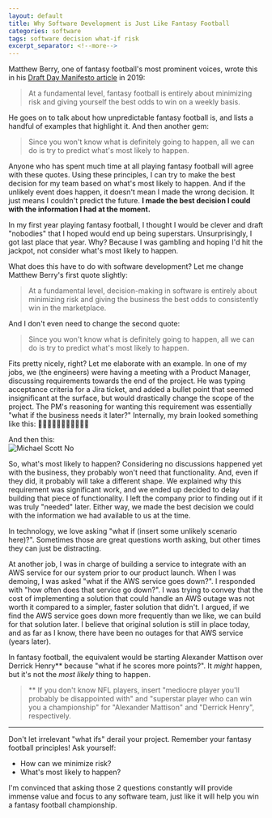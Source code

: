 ```yaml
---
layout: default
title: Why Software Development is Just Like Fantasy Football
categories: software
tags: software decision what-if risk
excerpt_separator: <!--more-->
---
```


Matthew Berry, one of fantasy football's most prominent voices, wrote this in his [Draft Day Manifesto article](https://www.espn.com/fantasy/football/story/_/page/draftdaymanifesto19/fantasy-football-draft-day-manifesto-how-draft-your-fantasy-football-team-matthew-berry-way) in 2019:

<!--more-->

> At a fundamental level, fantasy football is entirely about minimizing risk and giving yourself the best odds to win on a weekly basis.

He goes on to talk about how unpredictable fantasy football is, and lists a handful of examples that highlight it. And then another gem: 

> Since you won't know what is definitely going to happen, all we can do is try to predict what's most likely to happen.

Anyone who has spent much time at all playing fantasy football will agree with these quotes. Using these principles, I can try to make the best decision for my team based on what's most likely to happen. And if the unlikely event does happen, it doesn't mean I made the wrong decision. It just means I couldn't predict the future. **I made the best decision I could with the information I had at the moment.** 

In my first year playing fantasy football, I thought I would be clever and draft "nobodies" that I hoped would end up being superstars. Unsurprisingly, I got last place that year. Why? Because I was gambling and hoping I'd hit the jackpot, not consider what's most likely to happen.

What does this have to do with software development? Let me change Matthew Berry's first quote slightly:

> At a fundamental level, decision-making in software is entirely about minimizing risk and giving the business the best odds to consistently win in the marketplace.

And I don't even need to change the second quote:
> Since you won't know what is definitely going to happen, all we can do is try to predict what's most likely to happen.

Fits pretty nicely, right? Let me elaborate with an example. In one of my jobs, we (the engineers) were having a meeting with a Product Manager, discussing requirements towards the end of the project. He was typing acceptance criteria for a Jira ticket, and added a bullet point that seemed insignificant at the surface, but would drastically change the scope of the project. The PM's reasoning for wanting this requirement was essentially "what if the business needs it later?" Internally, my brain looked something like this: 🚩🚩🚩🚩🚩😬😬😬🚩😬🚩

And then this:  
![Michael Scott No](https://media.giphy.com/media/12XMGIWtrHBl5e/giphy.gif)

So, what's most likely to happen? Considering no discussions happened yet with the business, they probably won't need that functionality. And, even if they did, it probably will take a different shape. We explained why this requirement was significant work, and we ended up decided to delay building that piece of functionality. I left the company prior to finding out if it was truly "needed" later. Either way, we made the best decision we could with the information we had available to us at the time.

In technology, we love asking "what if (insert some unlikely scenario here)?". Sometimes those are great questions worth asking, but other times they can just be distracting. 

At another job, I was in charge of building a service to integrate with an AWS service for our system prior to our product launch. When I was demoing, I was asked "what if the AWS service goes down?". I responded with "how often does that service go down?". I was trying to convey that the cost of implementing a solution that could handle an AWS outage was not worth it compared to a simpler, faster solution that didn't. I argued, if we find the AWS service goes down more frequently than we like, we can build for that solution later. I believe that original solution is still in place today, and as far as I know, there have been no outages for that AWS service (years later). 

In fantasy football, the equivalent would be starting Alexander Mattison over Derrick Henry** because "what if he scores more points?". It *might* happen, but it's not the *most likely* thing to happen.

> ** If you don't know NFL players, insert "mediocre player you'll probably be disappointed with" and "superstar player who can win you a championship" for "Alexander Mattison" and "Derrick Henry", respectively.

---
Don't let irrelevant "what ifs" derail your project. Remember your fantasy football principles! Ask yourself: 
- How can we minimize risk?
- What's most likely to happen?  

I'm convinced that asking those 2 questions constantly will provide immense value and focus to any software team, just like it will help you win a fantasy football championship.

